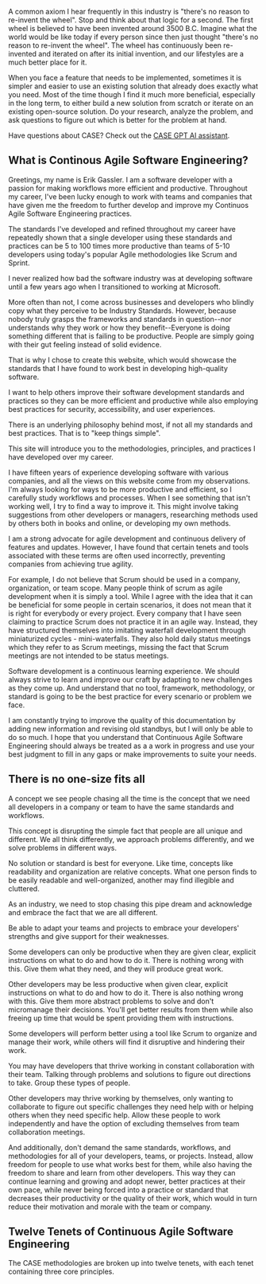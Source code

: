 <webui-data data-page-title="Continuous Agile Software Engineering" data-page-subtitle=""></webui-data>
<webui-data data-page-next-page='{"name":"Keep it Simple","href":"/tenets/keep-it-simple"}'></webui-data>

<webui-sideimage reverse src="https://cdn.myfi.ws/img/case/CASE_Hardcover_Circle.webp">

<webui-quote theme="tertiary" cite="Erik Gassler">

A common axiom I hear frequently in this industry is "there's no reason to re-invent the wheel". Stop and think about that logic for a second. The first wheel is believed to have been invented around 3500 B.C. Imagine what the world would be like today if every person since then just thought "there's no reason to re-invent the wheel". The wheel has continuously been re-invented and iterated on after its initial invention, and our lifestyles are a much better place for it.

When you face a feature that needs to be implemented, sometimes it is simpler and easier to use an existing solution that already does exactly what you need. Most of the time though I find it much more beneficial, especially in the long term, to either build a new solution from scratch or iterate on an existing open-source solution. Do your research, analyze the problem, and ask questions to figure out which is better for the problem at hand.

</webui-quote>

<webui-quote theme="success">

Have questions about CASE? Check out the [CASE GPT AI assistant](https://chat.openai.com/g/g-V2lj0ZVcU-case-gpt).

</webui-quote>

</webui-sideimage>

## What is Continous Agile Software Engineering?

<webui-sideimage src="https://cdn.myfi.ws/v/Vecteezy/young-programmers-code-the-web-site-on-the-laptop-from-the.svg">

Greetings, my name is Erik Gassler. I am a software developer with a passion for making workflows more efficient and productive. Throughout my career, I've been lucky enough to work with teams and companies that have given me the freedom to further develop and improve my Continuos Agile Software Engineering practices.

The standards I've developed and refined throughout my career have repeatedly shown that a single developer using these standards and practices can be 5 to 100 times more productive than teams of 5-10 developers using today's popular Agile methodologies like Scrum and Sprint.

I never realized how bad the software industry was at developing software until a few years ago when I transitioned to working at Microsoft.

More often than not, I come across businesses and developers who blindly copy what they perceive to be Industry Standards. However, because nobody truly grasps the frameworks and standards in question--nor understands why they work or how they benefit--Everyone is doing something different that is failing to be productive. People are simply going with their gut feeling instead of solid evidence.

That is why I chose to create this website, which would showcase the standards that I have found to work best in developing high-quality software.

I want to help others improve their software development standards and practices so they can be more efficient and productive while also employing best practices for security, accessibility, and user experiences.

</webui-sideimage>

<webui-quote theme="warning" cite="Erik Gassler">

There is an underlying philosophy behind most, if not all my standards and best practices. That is to "keep things simple".

</webui-quote>

<app-books></app-books>

<webui-sideimage reverse src="https://cdn.myfi.ws/v/Vecteezy/creative-concept-idea-key-to-success-light-bulb-energy-and.svg">

This site will introduce you to the methodologies, principles, and practices I have developed over my career.

I have fifteen years of experience developing software with various companies, and all the views on this website come from my observations. I'm always looking for ways to be more productive and efficient, so I carefully study workflows and processes. When I see something that isn't working well, I try to find a way to improve it. This might involve taking suggestions from other developers or managers, researching methods used by others both in books and online, or developing my own methods.

I am a strong advocate for agile development and continuous delivery of features and updates. However, I have found that certain tenets and tools associated with these terms are often used incorrectly, preventing companies from achieving true agility.

For example, I do not believe that Scrum should be used in a company, organization, or team scope. Many people think of scrum as agile development when it is simply a tool. While I agree with the idea that it can be beneficial for some people in certain scenarios, it does not mean that it is right for everybody or every project. Every company that I have seen claiming to practice Scrum does not practice it in an agile way. Instead, they have structured themselves into imitating waterfall development through miniaturized cycles - mini-waterfalls. They also hold daily status meetings which they refer to as Scrum meetings, missing the fact that Scrum meetings are not intended to be status meetings.

Software development is a continuous learning experience. We should always strive to learn and improve our craft by adapting to new challenges as they come up. And understand that no tool, framework, methodology, or standard is going to be the best practice for every scenario or problem we face.

I am constantly trying to improve the quality of this documentation by adding new information and revising old standbys, but I will only be able to do so much. I hope that you understand that Continuous Agile Software Engineering should always be treated as a a work in progress and use your best judgment to fill in any gaps or make improvements to suite your needs.

</webui-sideimage>

## There is no one-size fits all

<webui-sideimage src="https://cdn.myfi.ws/v/Vecteezy/collaboration-or-cooperate-for-team-success-working.svg">

A concept we see people chasing all the time is the concept that we need all developers in a company or team to have the same standards and workflows.

This concept is disrupting the simple fact that people are all unique and different. We all think differently, we approach problems differently, and we solve problems in different ways.

No solution or standard is best for everyone. Like time, concepts like readability and organization are relative concepts. What one person finds to be easily readable and well-organized, another may find illegible and cluttered.

As an industry, we need to stop chasing this pipe dream and acknowledge and embrace the fact that we are all different.

Be able to adapt your teams and projects to embrace your developers' strengths and give support for their weaknesses.

Some developers can only be productive when they are given clear, explicit instructions on what to do and how to do it. There is nothing wrong with this. Give them what they need, and they will produce great work.

Other developers may be less productive when given clear, explicit instructions on what to do and how to do it. There is also nothing wrong with this. Give them more abstract problems to solve and don't micromanage their decisions. You'll get better results from them while also freeing up time that would be spent providing them with instructions.

Some developers will perform better using a tool like Scrum to organize and manage their work, while others will find it disruptive and hindering their work.

You may have developers that thrive working in constant collaboration with their team. Talking through problems and solutions to figure out directions to take. Group these types of people.

Other developers may thrive working by themselves, only wanting to collaborate to figure out specific challenges they need help with or helping others when they need specific help. Allow these people to work independently and have the option of excluding themselves from team collaboration meetings.

And additionally, don't demand the same standards, workflows, and methodologies for all of your developers, teams, or projects. Instead, allow freedom for people to use what works best for them, while also having the freedom to share and learn from other developers. This way they can continue learning and growing and adopt newer, better practices at their own pace, while never being forced into a practice or standard that decreases their productivity or the quality of their work, which would in turn reduce their motivation and morale with the team or company.

</webui-sideimage>

## Twelve Tenets of Continuous Agile Software Engineering

<webui-page-segment elevation="10">

The CASE methodologies are broken up into twelve tenets, with each tenet containing three core principles.

</webui-page-segment>

<webui-page-segment elevation="10">

<webui-cards src="cards/case-tenets.json" card-width="580" theme="success"></webui-cards>

<app-books></app-books>
